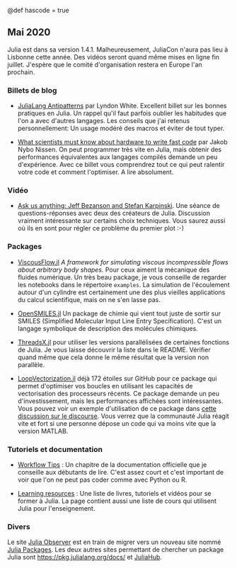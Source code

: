 @def hascode = true

## Mai 2020

Julia est dans sa version 1.4.1. Malheureusement, JuliaCon n'aura pas lieu à Lisbonne cette année. Des vidéos seront quand même mises en ligne fin juillet. J'espère que le comité d'organisation restera en Europe l'an prochain. 

### Billets de blog

- [JuliaLang Antipatterns](https://white.ucc.asn.au/2020/04/19/Julia-Antipatterns.html) par Lyndon White. Excellent
billet sur les bonnes pratiques en Julia. Un rappel qu'il faut parfois oublier les habitudes que l'on a avec d'autres langages. Les conseils que j'ai retenus personnellement: Un usage modéré des macros et éviter de tout typer.

- [What scientists must know about hardware to write fast code](https://biojulia.github.io/post/hardware/) par Jakob Nybo Nissen. On peut programmer très vite en Julia, mais obtenir des performances équivalentes aux langages compilés demande un peu d'expérience. Avec ce billet vous comprendrez tout ce qui peut ralentir votre code et comment l'optimiser. A lire absolument.

### Vidéo

- [Ask us anything: Jeff Bezanson and Stefan Karpinski](https://www.youtube.com/watch?v=vfxS6_Sx1Pk&feature=youtu.be). Une séance de questions-réponses avec deux des créateurs de Julia. Discussion vraiment intéressante sur certains
choix techniques. Vous saurez aussi où ils en sont pour régler ce problème du premier plot :-)

### Packages 

- [ViscousFlow.jl](https://github.com/JuliaIBPM/ViscousFlow.jl) *A framework for simulating viscous incompressible flows about arbitrary body shapes.* Pour ceux aiment la mécanique des fluides numérique. Un très beau package, je vous conseille de regarder les notebooks dans le répertoire `examples`. La simulation de l'écoulement autour d'un cylindre est certainement une des plus vieilles applications du calcul scientifique, mais on ne s'en lasse pas.

- [OpenSMILES.jl](https://github.com/caseykneale/OpenSMILES.jl) Un package de chimie qui vient tout juste de sortir sur SMILES (Simplified Molecular Input Line Entry Specification). C'est un langage symbolique de description des molécules chimiques. 

- [ThreadsX.jl](https://github.com/tkf/ThreadsX.jl) pour utiliser les versions parallélisées de certaines fonctions de Julia. Je vous laisse découvrir la liste dans le README. Vérifier quand même que cela donne le même résultat que la version non parallèle.

- [LoopVectorization.jl](https://github.com/chriselrod/LoopVectorization.jl) déjà 172 étoiles sur GitHub pour ce package qui permet d'optimiser vos boucles en utilisant les capacités de vectorisation des processeurs récents. Ce package demande un peu d'investissement, mais les performances affichées sont intéressantes. Vous pouvez voir un exemple d'utilisation de ce package dans [cette discussion sur le discourse](https://discourse.julialang.org/t/sum-operations-between-arrays/37066). Vous verrez que la communauté Julia réagit vite et fort si une personne dépose un code qui va moins vite que la version MATLAB.

### Tutoriels et documentation

- [Workflow Tips](https://docs.julialang.org/en/latest/manual/workflow-tips/) : Un chapitre de la documentation officielle que je conseille aux débutants de lire. C'est assez court et c'est important de voir que l'on ne peut pas coder comme avec Python ou R.

- [Learning resources](https://julialang.org/learning/) : Une liste de livres, tutoriels et vidéos pour se former à Julia. La page contient aussi une liste de cours qui utilisent Julia pour l'enseignement.

### Divers

Le site [Julia Observer](https://juliaobserver.com) est en train de migrer vers un nouveau site nommé [Julia Packages](https://juliapackages.com). Les deux autres sites permettant de chercher un package Julia sont <https://pkg.julialang.org/docs/> et [JuliaHub](https://juliahub.com/ui/Home).
